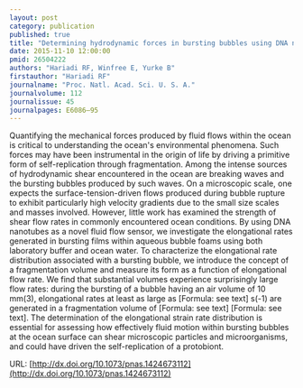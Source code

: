 ```yaml
---
layout: post
category: publication
published: true
title: "Determining hydrodynamic forces in bursting bubbles using DNA nanotube mechanics"
date: 2015-11-10 12:00:00
pmid: 26504222
authors: "Hariadi RF, Winfree E, Yurke B"
firstauthor: "Hariadi RF"
journalname: "Proc. Natl. Acad. Sci. U. S. A."
journalvolume: 112
journalissue: 45
journalpages: E6086–95
---
```


Quantifying the mechanical forces produced by fluid flows within the ocean is critical to understanding the ocean's environmental phenomena. Such forces may have been instrumental in the origin of life by driving a primitive form of self-replication through fragmentation. Among the intense sources of hydrodynamic shear encountered in the ocean are breaking waves and the bursting bubbles produced by such waves. On a microscopic scale, one expects the surface-tension-driven flows produced during bubble rupture to exhibit particularly high velocity gradients due to the small size scales and masses involved. However, little work has examined the strength of shear flow rates in commonly encountered ocean conditions. By using DNA nanotubes as a novel fluid flow sensor, we investigate the elongational rates generated in bursting films within aqueous bubble foams using both laboratory buffer and ocean water. To characterize the elongational rate distribution associated with a bursting bubble, we introduce the concept of a fragmentation volume and measure its form as a function of elongational flow rate. We find that substantial volumes experience surprisingly large flow rates: during the bursting of a bubble having an air volume of 10 mm(3), elongational rates at least as large as [Formula: see text] s(-1) are generated in a fragmentation volume of [Formula: see text] [Formula: see text]. The determination of the elongational strain rate distribution is essential for assessing how effectively fluid motion within bursting bubbles at the ocean surface can shear microscopic particles and microorganisms, and could have driven the self-replication of a protobiont.

URL: [http://dx.doi.org/10.1073/pnas.1424673112](http://dx.doi.org/10.1073/pnas.1424673112)
